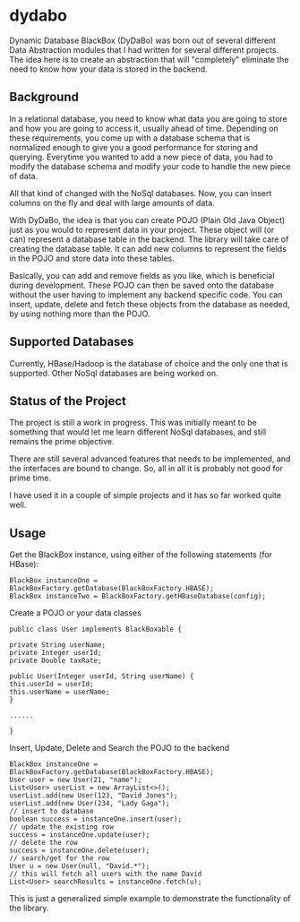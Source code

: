 # dydabo
Dynamic Database BlackBox (DyDaBo) was born out of several different Data Abstraction modules that I had written for several different projects.
The idea here is to create an abstraction that will "completely" eliminate the need to know how your data is stored in the backend.

Background
---------------------------------
In a relational database, you need to know what data you are going to store and how you are going to access it, usually ahead of time. Depending on these requirements, you come up with a database schema that is normalized enough to give you a good performance for storing and querying. Everytime you wanted to add a new piece of data, you had to modify the database schema and modify your code to handle the new piece of data.

All that kind of changed with the NoSql databases. Now, you can insert columns on the fly and deal with large amounts of data.

With DyDaBo, the idea is that you can create POJO (Plain Old Java Object) just as you would to represent data in your project. These object will (or can) represent a database table in the backend. The library will take care of creating the database table. It can add new columns to represent the fields in the POJO and store data into these tables.

Basically, you can add and remove fields as you like, which is beneficial during development. These POJO can then be saved onto the database without the user having to implement any backend specific code. You can insert, update, delete and fetch these objects from the database as needed, by using nothing more than the POJO.

Supported Databases
-----------------------------------
Currently, HBase/Hadoop is the database of choice and the only one that is supported. Other NoSql databases are being worked on.


Status of the Project
-----------------------------------
The project is still a work in progress. This was initially meant to be something that would let me learn different NoSql databases, and still remains the prime objective.

There are still several advanced features that needs to be implemented, and the interfaces are bound to change. So, all in all it is probably not good for prime time.

I have used it in a couple of simple projects and it has so far worked quite well.

Usage
-----------------------------------

Get the BlackBox instance, using either of the following statements (for HBase):

~~~~~~~~~~~~~~~~~~~~~~~~~~~~~~~~~~
BlackBox instanceOne = BlackBoxFactory.getDatabase(BlackBoxFactory.HBASE);
BlackBox instanceTwo = BlackBoxFactory.getHBaseDatabase(config);
~~~~~~~~~~~~~~~~~~~~~~~~~~~~~~~~~~

Create a POJO or your data classes

~~~~~~~~~~~~~~~~~~~~~~~~~~~~~~~~~~~~~~~~~~~~~~~~~~~~~~
public class User implements BlackBoxable {

private String userName;
private Integer userId;
private Double taxRate;

public User(Integer userId, String userName) {
this.userId = userId;
this.userName = userName;
}

......

}
~~~~~~~~~~~~~~~~~~~~~~~~~~~~~~~~~~~~~~~~~~~~~~~~~~~~~~~

Insert, Update, Delete and Search the POJO to the backend

~~~~~~~~~~~~~~~~~~~~~~~~~~~~~~~~~~~~~~~~~~~~~~~~~~~~~~~~
BlackBox instanceOne = BlackBoxFactory.getDatabase(BlackBoxFactory.HBASE);
User user = new User(21, "name");
List<User> userList = new ArrayList<>();
userList.add(new User(123, "David Jones");
userList.add(new User(234, "Lady Gaga");
// insert to database
boolean success = instanceOne.insert(user);
// update the existing row
success = instanceOne.update(user);
// delete the row
success = instanceOne.delete(user);
// search/get for the row
User u = new User(null, "David.*");
// this will fetch all users with the name David
List<User> searchResults = instanceOne.fetch(u);
~~~~~~~~~~~~~~~~~~~~~~~~~~~~~~~~~~~~~~~~~~~~~~~~~~~~~~~~~

This is just a generalized simple example to demonstrate the functionality of the library.




